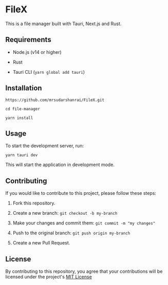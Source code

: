
# FileX

  

This is a file manager built with Tauri, Next.js and Rust.

  

## Requirements

  

- Node.js (v14 or higher)

- Rust

- Tauri CLI (`yarn global add tauri`)

  

## Installation

  

    https://github.com/mrsudarshanrai/FileX.git

    cd file-manager

    yarn install

  

## Usage

  

To start the development server, run:

  

    yarn tauri dev

  

This will start the application in development mode.

  

## Contributing

  

If you would like to contribute to this project, please follow these steps:

  

1. Fork this repository.

2. Create a new branch: `git checkout -b my-branch`

3. Make your changes and commit them: `git commit -m "my changes"`

4. Push to the original branch: `git push origin my-branch`

5. Create a new Pull Request.

  

## License

  

By contributing to this repository, you agree that your contributions will be licensed under the project's [MIT License](./LICENSE)
